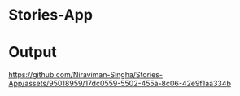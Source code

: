 # Stories-App
# Output



https://github.com/Niraviman-Singha/Stories-App/assets/95018959/17dc0559-5502-455a-8c06-42e9f1aa334b

